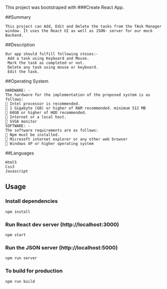 This project was bootstraped with ###Create React App.

##Summary
```
This project can Add, Edit and Delete the tasks from the TAsk Manager window. It uses the React UI as well as JSON- server for our mock Backend.
```

##Description
```
Our app should fulfill following stoies:-
 Add a task using Keyboard and Mouse.
 Mark the task as completed or not.
 Delete any task using mouse or keyboard.
 Edit the task.
```

##Operating System
```
HARDWARE: - 
The hardware for the implementation of the proposed system is as follows: 
 Intel processor is recommended. 
 1 Gigabyte (GB) or higher of RAM recommended. minimum 512 MB 
 60GB or higher of HOD recommended. 
 Internet or a local host.
 SVGA monitor 
SOFTWARE: - 
The software requirements are as follows: 
 Npm must be installed.
 Microsoft internet explorer or any other web browser 
 Windows XP or higher operating system 
```

 ##Languages
 ```
 Html5
 Css3
 Javascript
 ```

## Usage
### Install dependencies

```
npm install
```

### Run React dev server (http://localhost:3000)

```
npm start
```

### Run the JSON server (http://localhost:5000)

```
npm run server
```

### To build for production

```
npm run build
```

